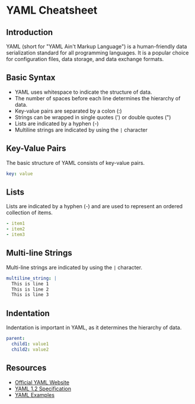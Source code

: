 # YAML Cheatsheet

## Introduction

YAML (short for "YAML Ain't Markup Language") is a human-friendly data serialization standard for all programming languages. It is a popular choice for configuration files, data storage, and data exchange formats.

## Basic Syntax

- YAML uses whitespace to indicate the structure of data.
- The number of spaces before each line determines the hierarchy of data.
- Key-value pairs are separated by a colon (:)
- Strings can be wrapped in single quotes (') or double quotes (")
- Lists are indicated by a hyphen (-)
- Multiline strings are indicated by using the `|` character

## Key-Value Pairs

The basic structure of YAML consists of key-value pairs.

```yaml
key: value
```

## Lists

Lists are indicated by a hyphen (-) and are used to represent an ordered collection of items.

```yaml
- item1
- item2
- item3
```

## Multi-line Strings

Multi-line strings are indicated by using the `|` character.

```yaml
multiline_string: |
  This is line 1
  This is line 2
  This is line 3
```

## Indentation

Indentation is important in YAML, as it determines the hierarchy of data.

```yaml
parent:
  child1: value1
  child2: value2
```

## Resources

- [Official YAML Website](https://yaml.org/)
- [YAML 1.2 Specification](https://yaml.org/spec/1.2/spec.html)
- [YAML Examples](https://yaml.org/start.html)
